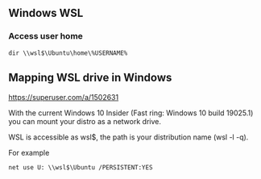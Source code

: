 
## Windows WSL

### Access user home

``` Shell
dir \\wsl$\Ubuntu\home\%USERNAME%
```

## Mapping WSL drive in Windows

https://superuser.com/a/1502631 

With the current Windows 10 Insider (Fast ring: Windows 10 build 19025.1) you can mount your distro as a network drive.

WSL is accessible as wsl$, the path is your distribution name (wsl -l -q).

For example 
``` Batchfile
net use U: \\wsl$\Ubuntu /PERSISTENT:YES
```
